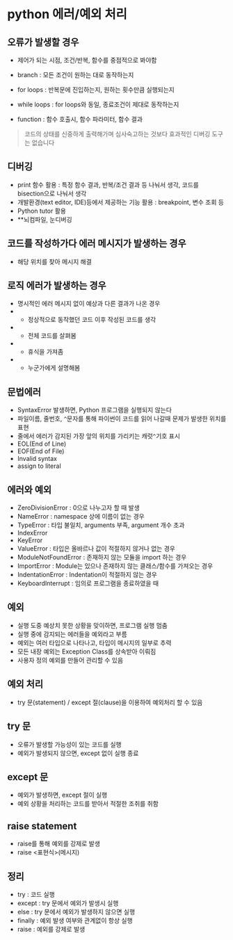 # python 에러/예외 처리

## 오류가 발생할 경우
- 제어가 되는 시점, 조건/반복, 함수를 중점적으로 봐야함

- branch : 모든 조건이 원하는 대로 동작하는지
- for loops : 반복문에 진입하는지, 원하는 횟수만큼 실행되는지
- while loops : for loops와 동일, 종료조건이 제대로 동작하는지
- function : 함수 호출시, 함수 파라미터, 함수 결과

> 코드의 상태를 신중하게 출력해가며 심사숙고하는 것보다 효과적인 디버깅 도구는 없습니다

## 디버깅
- print 함수 활용 : 특정 함수 결과, 반복/조건 결과 등 나눠서 생각, 코드를 bisection으로 나눠서 생각
- 개발환경(text editor, IDE)등에서 제공하는 기능 활용 : breakpoint, 변수 조회 등
- Python tutor 활용
- **뇌컴파일, 눈디버깅
  
## 코드를 작성하가다 에러 메시지가 발생하는 경우
- 해당 위치를 찾아 메시지 해결

## 로직 에러가 발생하는 경우
- 명시적인 에러 메시지 없이 예상과 다른 결과가 나온 경우
- - 정상적으로 동작했던 코드 이후 작성된 코드를 생각
- - 전체 코드를 살펴봄
- - 휴식을 가져좀
- - 누군가에게 설명해봄


## 문법에러
- SyntaxError 발생하면, Python 프로그램을 실행되지 않는다
- 파일이름, 줄번호, `^`문자를 통해 파이썬이 코드를 읽어 나갈때 문제가 발생한 위치를 표현
- 줄에서 에러가 감지된 가장 앞의 위치를 가리키는 캐럿`^`기호 표시
- EOL(End of Line)
- EOF(End of File)
- Invalid syntax
- assign to literal

## 에러와 예외
- ZeroDivisionError : 0으로 나누고자 할 때 발생
- NameError : namespace 상에 이름이 없는 경우
- TypeError : 타입 불일치, arguments 부족, argument 개수 초과
- IndexError
- KeyError
- ValueError : 타입은 올바르나 값이 적절하지 않거나 없는 경우
- ModuleNotFoundError : 존재하지 않는 모듈을 import 하는 경우
- ImportError : Module는 있으나 존재하지 않는 클래스/함수를 가져오는 경우
- IndentationError : Indentation이 적절하지 않는 경우
- KeyboardInterrupt : 임의로 프로그램을 종료하였을 때

## 예외
- 실행 도중 예상치 못한 상황을 맞이하면, 프로그램 실행 멈춤
- 실행 중에 감지되는 에러들을 예외라고 부름
- 예외는 여러 타입으로 나타나고, 타입이 메시지의 일부로 추력
- 모든 내장 예외는 Exception Class를 상속받아 이뤄짐
- 사용자 정의 예외를 만들어 관리할 수 있음

## 예외 처리
- try 문(statement) / except 절(clause)을 이용하여 예외처리 할 수 있음
  
## try 문
- 오류가 발생할 가능성이 있는 코드를 실행
- 예외가 발생되지 않으면, except 없이 실행 종료

## except 문
- 예외가 발생하면, except 절이 실행
- 예외 상황을 처리하는 코드를 받아서 적절한 조취를 취함

## raise statement
- raise를 통해 예외를 강제로 발생
- raise <표현식>(메시지)

## 정리
- try : 코드 실행
- except : try 문에서 예외가 발생시 실행
- else : try 문에서 예외가 발생하지 않으면 실행
- finally : 예외 발생 여부와 관계없이 항상 실행
- raise : 예외를 강제로 발생

